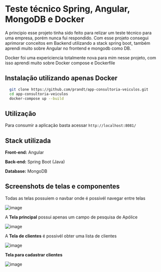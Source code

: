 
# Teste técnico Spring, Angular, MongoDB e Docker

A principio esse projeto tinha sido feito para relizar um teste técnico para uma empresa, porém nunca fui respondido.
Com esse projeto consegui aprimorar conceitos em Backend utilizando a stack spring boot, também aprendi muito sobre Angular no frontend e mongodb como DB.

Docker foi uma expericiencia totalmente nova para mim nesse projeto, com isso aprendi muito sobre Docker compose e Dockerfile

## Instalação utilizando apenas Docker

```bash
  git clone https://github.com/prandt/app-consultoria-veiculos.git
  cd app-consultoria-veiculos
  docker-compose up --build 
```

## Utilização

Para consumir a aplicação basta acessar `http://localhost:8081/`

## Stack utilizada

**Front-end:** Angular

**Back-end:** Spring Boot (Java)

**Database:** MongoDB

## Screenshots de telas e componentes

Todas as telas possuiem o navbar onde é possivél navegar entre telas

![image](https://user-images.githubusercontent.com/42305798/183541999-3d225740-ad3c-4d35-b5ce-76b524d9ea26.png)

A **Tela principal** possui apenas um campo de pesquisa de Apólice 

![image](https://user-images.githubusercontent.com/42305798/183541937-ff8d6a80-582c-44f5-9086-fe68968efdae.png)

A **Tela de clientes** é possivél obter uma lista de clientes 

![image](https://user-images.githubusercontent.com/42305798/183542097-cfa1c73c-45bd-4b96-8436-f6c21a4de6ce.png)

**Tela para cadastrar clientes**

![image](https://user-images.githubusercontent.com/42305798/183541720-f336f69f-6d50-43be-b3db-0a236328f1e8.png)

